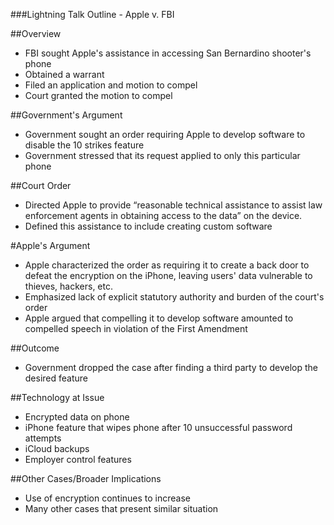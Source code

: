###Lightning Talk Outline - Apple v. FBI

##Overview
* FBI sought Apple's assistance in accessing San Bernardino shooter's phone
* Obtained a warrant
* Filed an application and motion to compel
* Court granted the motion to compel

##Government's Argument
* Government sought an order requiring Apple to develop software to disable the 10 strikes feature
* Government stressed that its request applied to only this particular phone

##Court Order
* Directed Apple to provide “reasonable technical assistance to assist law enforcement agents in obtaining access to the data” on the device.
* Defined this assistance to include creating custom software

#Apple's Argument
* Apple characterized the order as requiring it to create a back door to defeat the encryption on the iPhone, leaving users' data vulnerable to thieves, hackers, etc.
* Emphasized lack of explicit statutory authority and burden of the court's order
* Apple argued that compelling it to develop software amounted to compelled speech in violation of the First Amendment

##Outcome
* Government dropped the case after finding a third party to develop the desired feature

##Technology at Issue
* Encrypted data on phone
* iPhone feature that wipes phone after 10 unsuccessful password attempts
* iCloud backups
* Employer control features

##Other Cases/Broader Implications
* Use of encryption continues to increase
* Many other cases that present similar situation

